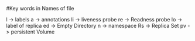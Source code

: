 
#Key words in Names of file

l -> labels
a -> annotations
li -> liveness probe
re -> Readness probe
lo -> label of replica
ed -> Empty Directory
n -> namespace
Rs -> Replica Set
pv -> persistent Volume

